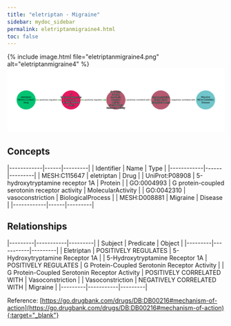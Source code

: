 ```yaml
---
title: "eletriptan - Migraine"
sidebar: mydoc_sidebar
permalink: eletriptanmigraine4.html
toc: false 
---
```


{% include image.html file="eletriptanmigraine4.png" alt="eletriptanmigraine4" %}![Path Visualization](/images/eletriptanmigraine4.png)

## Concepts

|------------|------|---------|
| Identifier | Name | Type    |
|------------|------|---------|
| MESH:C115647 | eletriptan | Drug |
| UniProt:P08908 | 5-hydroxytryptamine receptor 1A | Protein |
| GO:0004993 | G protein-coupled serotonin receptor activity | MolecularActivity |
| GO:0042310 | vasoconstriction | BiologicalProcess |
| MESH:D008881 | Migraine | Disease |
|------------|------|---------|

## Relationships

|---------|-----------|---------|
| Subject | Predicate | Object  |
|---------|-----------|---------|
| Eletriptan | POSITIVELY REGULATES | 5-Hydroxytryptamine Receptor 1A |
| 5-Hydroxytryptamine Receptor 1A | POSITIVELY REGULATES | G Protein-Coupled Serotonin Receptor Activity |
| G Protein-Coupled Serotonin Receptor Activity | POSITIVELY CORRELATED WITH | Vasoconstriction |
| Vasoconstriction | NEGATIVELY CORRELATED WITH | Migraine |
|---------|-----------|---------|

Reference: [https://go.drugbank.com/drugs/DB:DB00216#mechanism-of-action](https://go.drugbank.com/drugs/DB:DB00216#mechanism-of-action){:target="_blank"}